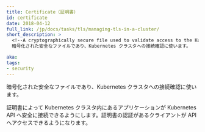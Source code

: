 ```yaml
---
title: Certificate（証明書）
id: certificate
date: 2018-04-12
full_link: /jp/docs/tasks/tls/managing-tls-in-a-cluster/
short_description: >
  <!--A cryptographically secure file used to validate access to the Kubernetes cluster.-->
  暗号化された安全なファイルであり、Kubernetes クラスタへの接続確認に使います。

aka: 
tags:
- security
---
```

 <!--A cryptographically secure file used to validate access to the Kubernetes cluster.-->
 暗号化された安全なファイルであり、Kubernetes クラスタへの接続確認に使います。

<!--more--> 

<!--
Certificates enable applications within a Kubernetes cluster to access the Kubernetes API securely. Certificates validate that clients are allowed to access the API.
-->
証明書によって Kubernetes クラスタ内にあるアプリケーションが Kubernetes API へ安全に接続できるようにします。証明書の認証があるクライアントが API へアクセスできるようになります。
